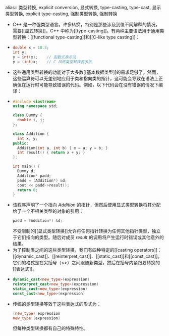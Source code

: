 alias:: 类型转换, explicit conversion, 显式转换, type-casting, type-cast, 显示类型转换, explicit type-casting, 强制类型转换, 强制转换

- C++ 是一种强类型语言。许多转换，特别是那些涉及到值不同解释的情况，需要[[显式转换]]，C++ 中称为[[type-casting]]。有两种主要语法用于通用类型转换：[[functional type-casting]]和[[C-like type casting]]：
- ``` cpp
  double x = 10.3;
  int y;
  y = int(x);    // 函数式表示法
  y = (int)x;    // C 风格类型转换表示法
  ```
- 这些通用类型转换的功能对于大多数[[基本数据类型]]的需求足够了。然而，这些运算符可以无差别地应用于类和指向类的指针，这可能会导致在语法上正确但在运行时可能导致错误的代码。例如，以下代码会在没有错误的情况下编译：
- ```cpp
  #include <iostream>
  using namespace std;
  
  class Dummy {
    double i, j;
  };
  
  class Addition {
    int x, y;
  public:
    Addition(int a, int b) { x = a; y = b; }
    int result() { return x + y; }
  };
  
  int main() {
    Dummy d;
    Addition* padd;
    padd = (Addition*) &d;
    cout << padd->result();
    return 0;
  }
  ```
- 该程序声明了一个指向 *Addition* 的指针，但然后使用显式类型转换将其分配给了一个不相关类型的对象的引用：
  ```cpp
  padd = (Addition*) &d;
  ```
  不受限制的[[显式类型转换]]允许将任何指针转换为任何其他指针类型，独立于它们指向的类型。随后对成员 *result* 的调用将产生运行时错误或其他意外的结果。
- 为了控制类之间的这些类型转换，我们有四种特定的[[casting operators]]：[[dynamic_cast]]、[[reinterpret_cast]]、[[static_cast]]和[[const_cast]]。它们的格式是在尖括号（<>）之间跟随新类型，然后在括号内紧跟要转换的[[表达式]]。
- ``` cpp
  dynamic_cast<new_type>(expression)
  reinterpret_cast<new_type>(expression)
  static_cast<new_type>(expression)
  const_cast<new_type>(expression)
  ```
- 传统的类型转换等效于这些表达式的形式为：
  ``` cpp
  (new_type) expression
  new_type (expression)
  ```
  但每种类型转换都有自己的特殊特性。